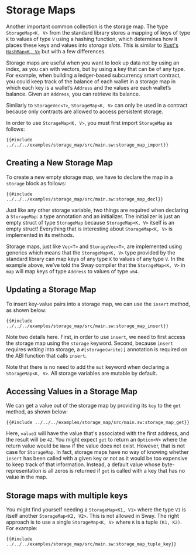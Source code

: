 # Storage Maps

Another important common collection is the storage map. The type `StorageMap<K, V>` from the standard library stores a mapping of keys of type `K` to values of type `V` using a hashing function, which determines how it places these keys and values into _storage slots_. This is similar to [Rust's `HashMap<K, V>`](https://doc.rust-lang.org/std/collections/struct.HashMap.html) but with a few differences.

Storage maps are useful when you want to look up data not by using an index, as you can with vectors, but by using a key that can be of any type. For example, when building a ledger-based subcurrency smart contract, you could keep track of the balance of each wallet in a storage map in which each key is a wallet’s `Address` and the values are each wallet’s balance. Given an `Address`, you can retrieve its balance.

Similarly to `StorageVec<T>`, `StorageMap<K, V>` can only be used in a contract because only contracts are allowed to access persistent storage.

In order to use `StorageMap<K, V>`, you must first import `StorageMap` as follows:

```sway
{{#include ../../../examples/storage_map/src/main.sw:storage_map_import}}
```

## Creating a New Storage Map

To create a new empty storage map, we have to declare the map in a `storage` block as follows:

```sway
{{#include ../../../examples/storage_map/src/main.sw:storage_map_decl}}
```

Just like any other storage variable, two things are required when declaring a `StorageMap`: a type annotation and an initializer. The initializer is just an empty struct of type `StorageMap` because `StorageMap<K, V>` itself is an empty struct! Everything that is interesting about `StorageMap<K, V>` is implemented in its methods.

Storage maps, just like `Vec<T>` and `StorageVec<T>`, are implemented using generics which means that the `StorageMap<K, V>` type provided by the standard library can map keys of any type `K` to values of any type `V`. In the example above, we’ve told the Sway compiler that the `StorageMap<K, V>` in `map` will map keys of type `Address` to values of type `u64`.

## Updating a Storage Map

To insert key-value pairs into a storage map, we can use the `insert` method, as shown below:

```sway
{{#include ../../../examples/storage_map/src/main.sw:storage_map_insert}}
```

Note two details here. First, in order to use `insert`, we need to first access the storage map using the `storage` keyword. Second, because `insert` requires _writing_ into storage, a `#[storage(write)]` annotation is required on the ABI function that calls `insert`.

Note that there is no need to add the `mut` keyword when declaring a `StorageMap<K, V>`. All storage variables are mutable by default.

## Accessing Values in a Storage Map

We can get a value out of the storage map by providing its `key` to the `get` method, as shown below:

```sway
{{#include ../../../examples/storage_map/src/main.sw:storage_map_get}}
```

Here, `value1` will have the value that's associated with the first address, and the result will be `42`. You might expect `get` to return an `Option<V>` where the return value would be `None` if the value does not exist. However, that is not case for `StorageMap`. In fact, storage maps have no way of knowing whether `insert` has been called with a given key or not as it would be too expensive to keep track of that information. Instead, a default value whose byte-representation is all zeros is returned if `get` is called with a key that has no value in the map.

## Storage maps with multiple keys

You might find yourself needing a `StorageMap<K1, V1>` where the type `V1` is itself another `StorageMap<K2, V2>`. This is not allowed in Sway. The right approach is to use a single `StorageMap<K, V>` where `K` is a tuple `(K1, K2)`. For example:

```sway
{{#include ../../../examples/storage_map/src/main.sw:storage_map_tuple_key}}
```
